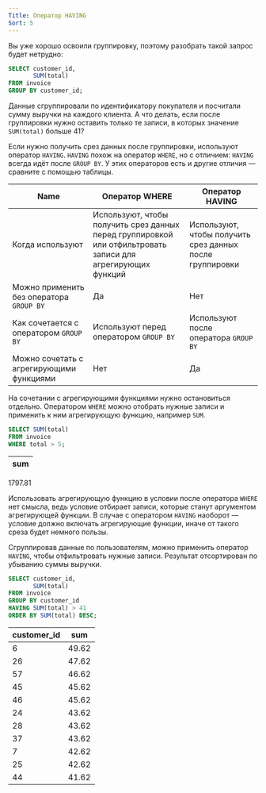 ```yaml
---
Title: Оператор HAVING
Sort: 5
---
```


Вы уже хорошо освоили группировку, поэтому разобрать такой запрос будет нетрудно:

```sql
SELECT customer_id,
       SUM(total)
FROM invoice
GROUP BY customer_id; 
```

Данные сгруппировали по идентификатору покупателя и посчитали сумму выручки на каждого клиента. А что делать, если после группировки нужно оставить только те записи, в которых значение `SUM(total)` больше 41?

Если нужно получить срез данных после группировки, используют оператор `HAVING`. `HAVING` похож на оператор `WHERE`, но с отличием: `HAVING` всегда идёт после `GROUP BY`. У этих операторов есть и другие отличия — сравните с помощью таблицы.

Name|	Оператор WHERE|	Оператор HAVING
-- | -- | --
Когда используют|	Используют, чтобы получить срез данных перед группировкой или отфильтровать записи для агрегирующих функций|	Используют, чтобы получить срез данных после группировки
Можно применить без оператора `GROUP BY`|	Да|	Нет
Как сочетается с оператором `GROUP BY`|	Используют перед оператором `GROUP BY`|	Используют после оператора `GROUP BY`
Можно сочетать с агрегирующими функциями|	Нет|	Да

На сочетании с агрегирующими функциями нужно остановиться отдельно. Оператором `WHERE` можно отобрать нужные записи и применить к ним агрегирующую функцию, например `SUM`. 

```sql
SELECT SUM(total)
FROM invoice
WHERE total > 5; 
```

sum| 
--|
1797.81

Использовать агрегирующую функцию в условии после оператора `WHERE` нет смысла, ведь условие отбирает записи, которые станут аргументом агрегирующей функции. В случае с оператором `HAVING` наоборот — условие должно включать агрегирующие функции, иначе от такого среза будет немного пользы.

Сгруппировав данные по пользователям, можно применить оператор `HAVING`, чтобы отфильтровать нужные записи. Результат отсортирован по убыванию суммы выручки. 

```sql
SELECT customer_id,
       SUM(total)
FROM invoice
GROUP BY customer_id
HAVING SUM(total) > 41
ORDER BY SUM(total) DESC;
```

customer_id|	sum
--| --
6|	49.62
26|	47.62
57|	46.62
45|	45.62
46|	45.62
24|	43.62
28|	43.62
37|	43.62
7|	42.62
25|	42.62
44|	41.62